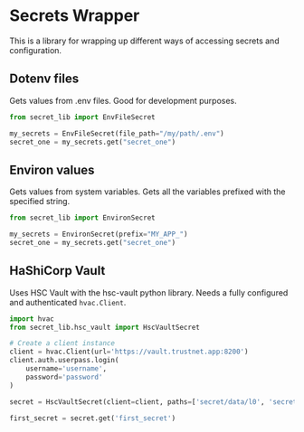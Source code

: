 # Secrets Wrapper

This is a library for wrapping up different ways of accessing secrets and configuration.

## Dotenv files

Gets values from .env files. Good for development purposes.

```python
from secret_lib import EnvFileSecret

my_secrets = EnvFileSecret(file_path="/my/path/.env")
secret_one = my_secrets.get("secret_one")
```

## Environ values

Gets values from system variables. Gets all the variables prefixed with the specified string.

```python
from secret_lib import EnvironSecret

my_secrets = EnvironSecret(prefix="MY_APP_")
secret_one = my_secrets.get("secret_one")
```

## HaShiCorp Vault

Uses HSC Vault with the hsc-vault python library. Needs a fully configured and authenticated `hvac.Client`.

```python
import hvac
from secret_lib.hsc_vault import HscVaultSecret

# Create a client instance
client = hvac.Client(url='https://vault.trustnet.app:8200')
client.auth.userpass.login(
    username='username',
    password='password'
)

secret = HscVaultSecret(client=client, paths=['secret/data/l0', 'secret/data/l1'])

first_secret = secret.get('first_secret')
```